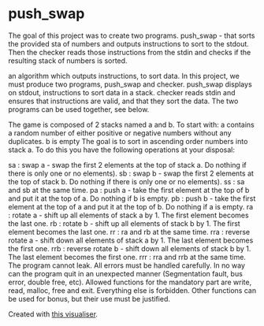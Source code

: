 # push_swap

The goal of this project was to create two programs. push_swap - that sorts the provided sta of numbers and outputs instructions to sort to the stdout. Then the checker reads those instructions from the stdin and checks if the resulting stack of numbers is sorted.

an algorithm which outputs instructions, to sort data. In this project, we must produce two programs, push_swap and checker. push_swap displays on stdout, instructions to sort data in a stack. checker reads stdin and ensures that instructions are valid, and that they sort the data. The two programs can be used together, see below.

The game is composed of 2 stacks named a and b.
To start with:
a contains a random number of either positive or negative numbers without any duplicates.
b is empty
The goal is to sort in ascending order numbers into stack a.
To do this you have the following operations at your disposal:

sa : swap a - swap the first 2 elements at the top of stack a. Do nothing if there is only one or no elements).
sb : swap b - swap the first 2 elements at the top of stack b. Do nothing if there is only one or no elements).
ss : sa and sb at the same time.
pa : push a - take the first element at the top of b and put it at the top of a. Do nothing if b is empty.
pb : push b - take the first element at the top of a and put it at the top of b. Do nothing if a is empty.
ra : rotate a - shift up all elements of stack a by 1. The first element becomes the last one.
rb : rotate b - shift up all elements of stack b by 1. The first element becomes the last one.
rr : ra and rb at the same time.
rra : reverse rotate a - shift down all elements of stack a by 1. The last element becomes the first one.
rrb : reverse rotate b - shift down all elements of stack b by 1. The last element becomes the first one.
rrr : rra and rrb at the same time.
The program cannot leak. All errors must be handled carefully. In no way can the program quit in an unexpected manner (Segmentation fault, bus error, double free, etc).
Allowed functions for the mandatory part are write, read, malloc, free and exit. Everything else is forbidden. Other functions can be used for bonus, but their use must be justified.

Created with [this visualiser](https://github.com/o-reo/push_swap_visualizer).
<!--stackedit_data:
eyJoaXN0b3J5IjpbMjAzMjU1NjAzNCwtNzQ4MDEzNzgxLDYwNz
I4MTcwNV19
-->